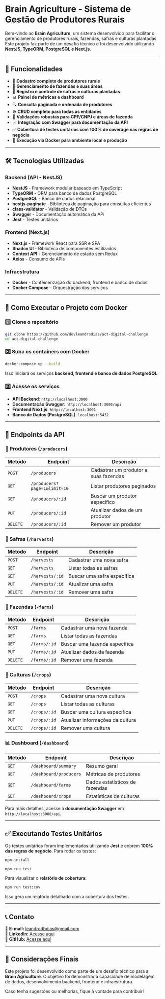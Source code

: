 # Brain Agriculture - Sistema de Gestão de Produtores Rurais

Bem-vindo ao **Brain Agriculture**, um sistema desenvolvido para facilitar o gerenciamento de produtores rurais, fazendas, safras e culturas plantadas. Este projeto faz parte de um desafio técnico e foi desenvolvido utilizando **NestJS, TypeORM, PostgreSQL e Next.js**.

---

## 📌 Funcionalidades

- 📄 **Cadastro completo de produtores rurais**
- 🏡 **Gerenciamento de fazendas e suas áreas**
- 🌾 **Registro e controle de safras e culturas plantadas**
- 📊 **Painel de métricas e dashboard**
- 🔍 **Consulta paginada e ordenada de produtores**
- ⚙️ **CRUD completo para todas as entidades**
- 🔐 **Validações robustas para CPF/CNPJ e áreas de fazenda**
- 📈 **Integração com Swagger para documentação da API**
- ✅ **Cobertura de testes unitários com 100% de coverage nas regras de negócio**
- 🚀 **Execução via Docker para ambiente local e produção**

---

## 🛠 Tecnologias Utilizadas

### **Backend (API - NestJS)**

- **NestJS** - Framework modular baseado em TypeScript
- **TypeORM** - ORM para banco de dados PostgreSQL
- **PostgreSQL** - Banco de dados relacional
- **nestjs-paginate** - Biblioteca de paginação para consultas eficientes
- **class-validator** - Validação de DTOs
- **Swagger** - Documentação automática da API
- **Jest** - Testes unitários

### **Frontend (Next.js)**

- **Next.js** - Framework React para SSR e SPA
- **Shadcn UI** - Biblioteca de componentes estilizados
- **Context API** - Gerenciamento de estado sem Redux
- **Axios** - Consumo de APIs

### **Infraestrutura**

- **Docker** - Contêinerização do backend, frontend e banco de dados
- **Docker Compose** - Orquestração dos serviços

---

## 🚀 Como Executar o Projeto com Docker

### 1️⃣ **Clone o repositório**

```sh
git clone https://github.com/devleandrodias/act-digital-challenge
cd act-digital-challenge
```

### 2️⃣ **Suba os containers com Docker**

```sh
docker-compose up --build
```

Isso iniciará os serviços **backend, frontend e banco de dados PostgreSQL**.

### 3️⃣ **Acesse os serviços**

- **API Backend**: `http://localhost:3000`
- **Documentação Swagger**: `http://localhost:3000/api`
- **Frontend Next.js**: `http://localhost:3001`
- **Banco de Dados (PostgreSQL)**: `localhost:5432`

---

## 📄 Endpoints da API

### **📌 Produtores (`/producers`)**

| Método   | Endpoint                     | Descrição                             |
| -------- | ---------------------------- | ------------------------------------- |
| `POST`   | `/producers`                 | Cadastrar um produtor e suas fazendas |
| `GET`    | `/producers?page=1&limit=10` | Listar produtores paginados           |
| `GET`    | `/producers/:id`             | Buscar um produtor específico         |
| `PUT`    | `/producers/:id`             | Atualizar dados de um produtor        |
| `DELETE` | `/producers/:id`             | Remover um produtor                   |

### **🌾 Safras (`/harvests`)**

| Método   | Endpoint        | Descrição                   |
| -------- | --------------- | --------------------------- |
| `POST`   | `/harvests`     | Cadastrar uma nova safra    |
| `GET`    | `/harvests`     | Listar todas as safras      |
| `GET`    | `/harvests/:id` | Buscar uma safra específica |
| `PUT`    | `/harvests/:id` | Atualizar uma safra         |
| `DELETE` | `/harvests/:id` | Remover uma safra           |

### **🏡 Fazendas (`/farms`)**

| Método   | Endpoint     | Descrição                     |
| -------- | ------------ | ----------------------------- |
| `POST`   | `/farms`     | Cadastrar uma nova fazenda    |
| `GET`    | `/farms`     | Listar todas as fazendas      |
| `GET`    | `/farms/:id` | Buscar uma fazenda específica |
| `PUT`    | `/farms/:id` | Atualizar dados da fazenda    |
| `DELETE` | `/farms/:id` | Remover uma fazenda           |

### **🌱 Culturas (`/crops`)**

| Método   | Endpoint     | Descrição                        |
| -------- | ------------ | -------------------------------- |
| `POST`   | `/crops`     | Cadastrar uma nova cultura       |
| `GET`    | `/crops`     | Listar todas as culturas         |
| `GET`    | `/crops/:id` | Buscar uma cultura específica    |
| `PUT`    | `/crops/:id` | Atualizar informações da cultura |
| `DELETE` | `/crops/:id` | Remover uma cultura              |

### **📊 Dashboard (`/dashboard`)**

| Método | Endpoint               | Descrição                      |
| ------ | ---------------------- | ------------------------------ |
| `GET`  | `/dashboard/summary`   | Resumo geral                   |
| `GET`  | `/dashboard/producers` | Métricas de produtores         |
| `GET`  | `/dashboard/farms`     | Dados estatísticos de fazendas |
| `GET`  | `/dashboard/crops`     | Estatísticas de culturas       |

Para mais detalhes, acesse a **documentação Swagger** em `http://localhost:3000/api`.

---

## ✅ Executando Testes Unitários

Os testes unitários foram implementados utilizando **Jest** e cobrem **100% das regras de negócio**. Para rodar os testes:

```sh
npm install
```

```sh
npm run test
```

Para visualizar o **relatório de cobertura**:

```sh
npm run test:cov
```

Isso gera um relatório detalhado com a cobertura dos testes.

---

## 📞 Contato

📧 **E-mail:** leandrodbdias@gmail.com  
🔗 **LinkedIn:** [Acesse aqui](https://www.linkedin.com/in/leandrodbdias/)  
📂 **GitHub:** [Acesse aqui](https://github.com/devleandrodias)

---

## 📌 Considerações Finais

Este projeto foi desenvolvido como parte de um desafio técnico para a **Brain Agriculture**. O objetivo foi demonstrar a capacidade de modelagem de dados, desenvolvimento backend, frontend e infraestrutura.

Caso tenha sugestões ou melhorias, fique à vontade para contribuir!

